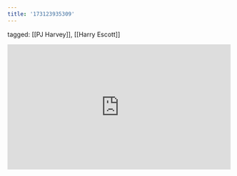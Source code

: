 ```yaml
---
title: '173123935309'
---
```

tagged: [[PJ Harvey]], [[Harry Escott]]
<iframe allow="accelerometer; autoplay; clipboard-write; encrypted-media; gyroscope; picture-in-picture" allowfullscreen="" frameborder="0" height="281" id="youtube_iframe" src="https://www.youtube.com/embed/liRxipTbLWo?feature=oembed&amp;enablejsapi=1&amp;origin=https://safe.txmblr.com&amp;wmode=opaque" width="500"></iframe>